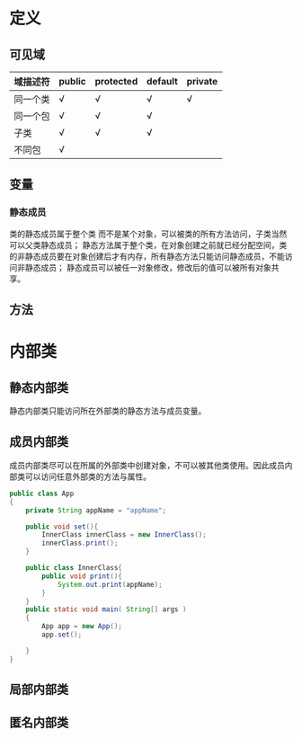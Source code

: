 # 定义

## 可见域

| 域描述符 | public | protected | default | private |
| -------- | ------ | --------- | ------- | ------- |
| 同一个类 | √      | √         | √       | √       |
| 同一个包 | √      | √         | √       |         |
| 子类     | √      | √         | √       |         |
| 不同包   | √      |           |         |         |

## 变量

### 静态成员

类的静态成员属于整个类 而不是某个对象，可以被类的所有方法访问，子类当然可以父类静态成员；
静态方法属于整个类，在对象创建之前就已经分配空间，类的非静态成员要在对象创建后才有内存，所有静态方法只能访问静态成员，不能访问非静态成员；
静态成员可以被任一对象修改，修改后的值可以被所有对象共享。

## 方法

# 内部类

## 静态内部类

静态内部类只能访问所在外部类的静态方法与成员变量。

## 成员内部类

成员内部类尽可以在所属的外部类中创建对象，不可以被其他类使用。因此成员内部类可以访问任意外部类的方法与属性。

```java
public class App
{
    private String appName = "appName";

    public void set(){
        InnerClass innerClass = new InnerClass();
        innerClass.print();
    }

    public class InnerClass{
        public void print(){
            System.out.print(appName);
        }
    }
    public static void main( String[] args )
    {
        App app = new App();
        app.set();

    }
}
```

## 局部内部类

## 匿名内部类
